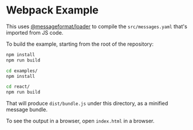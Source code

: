 # Webpack Example

This uses [@messageformat/loader](http://messageformat.github.io/messageformat/webpack/) to compile the `src/messages.yaml` that's imported from JS code.

To build the example, starting from the root of the repository:

```sh
npm install
npm run build

cd examples/
npm install

cd react/
npm run build
```

That will produce `dist/bundle.js` under this directory, as a minified message bundle.

To see the output in a browser, open `index.html` in a browser.
